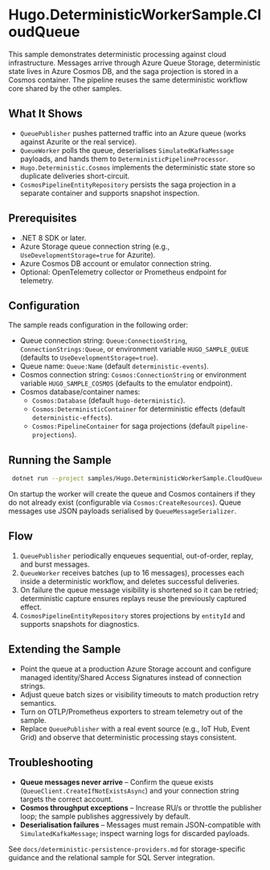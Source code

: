 # Hugo.DeterministicWorkerSample.CloudQueue

This sample demonstrates deterministic processing against cloud infrastructure. Messages arrive through Azure Queue Storage, deterministic state lives in Azure Cosmos DB, and the saga projection is stored in a Cosmos container. The pipeline reuses the same deterministic workflow core shared by the other samples.

## What It Shows

- `QueuePublisher` pushes patterned traffic into an Azure queue (works against Azurite or the real service).
- `QueueWorker` polls the queue, deserialises `SimulatedKafkaMessage` payloads, and hands them to `DeterministicPipelineProcessor`.
- `Hugo.Deterministic.Cosmos` implements the deterministic state store so duplicate deliveries short-circuit.
- `CosmosPipelineEntityRepository` persists the saga projection in a separate container and supports snapshot inspection.

## Prerequisites

- .NET 8 SDK or later.
- Azure Storage queue connection string (e.g., `UseDevelopmentStorage=true` for Azurite).
- Azure Cosmos DB account or emulator connection string.
- Optional: OpenTelemetry collector or Prometheus endpoint for telemetry.

## Configuration

The sample reads configuration in the following order:

- Queue connection string: `Queue:ConnectionString`, `ConnectionStrings:Queue`, or environment variable `HUGO_SAMPLE_QUEUE` (defaults to `UseDevelopmentStorage=true`).
- Queue name: `Queue:Name` (default `deterministic-events`).
- Cosmos connection string: `Cosmos:ConnectionString` or environment variable `HUGO_SAMPLE_COSMOS` (defaults to the emulator endpoint).
- Cosmos database/container names:
  - `Cosmos:Database` (default `hugo-deterministic`).
  - `Cosmos:DeterministicContainer` for deterministic effects (default `deterministic-effects`).
  - `Cosmos:PipelineContainer` for saga projections (default `pipeline-projections`).

## Running the Sample

```bash
 dotnet run --project samples/Hugo.DeterministicWorkerSample.CloudQueue/Hugo.DeterministicWorkerSample.CloudQueue.csproj
```

On startup the worker will create the queue and Cosmos containers if they do not already exist (configurable via `Cosmos:CreateResources`). Queue messages use JSON payloads serialised by `QueueMessageSerializer`.

## Flow

1. `QueuePublisher` periodically enqueues sequential, out-of-order, replay, and burst messages.
2. `QueueWorker` receives batches (up to 16 messages), processes each inside a deterministic workflow, and deletes successful deliveries.
3. On failure the queue message visibility is shortened so it can be retried; deterministic capture ensures replays reuse the previously captured effect.
4. `CosmosPipelineEntityRepository` stores projections by `entityId` and supports snapshots for diagnostics.

## Extending the Sample

- Point the queue at a production Azure Storage account and configure managed identity/Shared Access Signatures instead of connection strings.
- Adjust queue batch sizes or visibility timeouts to match production retry semantics.
- Turn on OTLP/Prometheus exporters to stream telemetry out of the sample.
- Replace `QueuePublisher` with a real event source (e.g., IoT Hub, Event Grid) and observe that deterministic processing stays consistent.

## Troubleshooting

- **Queue messages never arrive** – Confirm the queue exists (`QueueClient.CreateIfNotExistsAsync`) and your connection string targets the correct account.
- **Cosmos throughput exceptions** – Increase RU/s or throttle the publisher loop; the sample publishes aggressively by default.
- **Deserialisation failures** – Messages must remain JSON-compatible with `SimulatedKafkaMessage`; inspect warning logs for discarded payloads.

See `docs/deterministic-persistence-providers.md` for storage-specific guidance and the relational sample for SQL Server integration.
